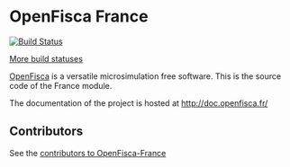 # OpenFisca France

[![Build Status](https://travis-ci.org/openfisca/openfisca-france.svg?branch=master)](https://travis-ci.org/openfisca/openfisca-france)

[More build statuses](http://www.openfisca.fr/build-status)

[OpenFisca](http://www.openfisca.fr/) is a versatile microsimulation free software.
This is the source code of the France module.

The documentation of the project is hosted at http://doc.openfisca.fr/

## Contributors

See the [contributors to OpenFisca-France](https://github.com/openfisca/openfisca-france/graphs/contributors)
